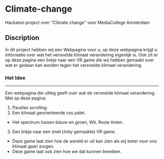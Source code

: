 # Climate-change
Hackaton project over "Climate change" voor MediaCollege Amsterdam

## Discription
In dit project hebben wij een Webpagina voor u, op deze webpagina krijgt u informatie over wat het versnelde klimaat verandering eigenlijk is. Ook zit er op deze pagina een linkje naar een VR game die wij hebben gemaakt over wat er gedaan kan worden tegen het versnelde klimaat verandering.

### Het Idee  
---
Een webpagina die uitleg geeft over wat de versnelde klimaat verandering.  
Met op deze pagina:  
1. Parallax scrolling.  
2. Een klimaat georienteerde css palet.  
* Het spectrum tussen blauw en groen, Wit, Rooie tinten.  
3. Een linkje naar een (met Unity gemaakte) VR game.  
* Deze game laat zien hoe de wereld er uit kan zien als wij beter voor ons klimaat gaan zorgen.  
* Deze game laat ook zien hoe we dat kunnen bereiken.  
